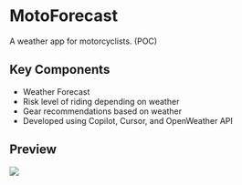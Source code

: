 # MotoForecast
A weather app for motorcyclists.  (POC)

## Key Components
- Weather Forecast
- Risk level of riding depending on weather
- Gear recommendations based on weather
- Developed using Copilot, Cursor, and OpenWeather API

## Preview
<img src="weatherApp.gif"/>

